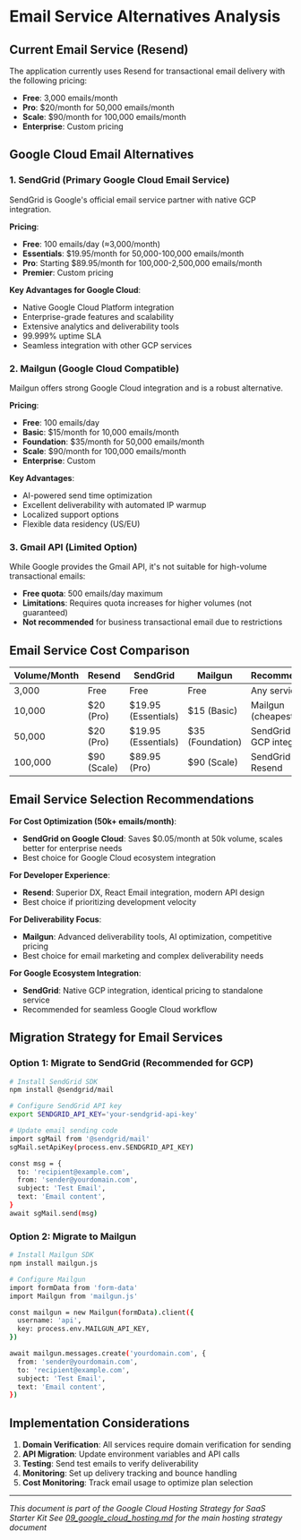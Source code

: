 # Email Service Alternatives Analysis

## Current Email Service (Resend)

The application currently uses Resend for transactional email delivery with the following pricing:

- **Free**: 3,000 emails/month
- **Pro**: $20/month for 50,000 emails/month
- **Scale**: $90/month for 100,000 emails/month
- **Enterprise**: Custom pricing

## Google Cloud Email Alternatives

### 1. SendGrid (Primary Google Cloud Email Service)

SendGrid is Google's official email service partner with native GCP integration.

**Pricing**:

- **Free**: 100 emails/day (≈3,000/month)
- **Essentials**: $19.95/month for 50,000-100,000 emails/month
- **Pro**: Starting $89.95/month for 100,000-2,500,000 emails/month
- **Premier**: Custom pricing

**Key Advantages for Google Cloud**:

- Native Google Cloud Platform integration
- Enterprise-grade features and scalability
- Extensive analytics and deliverability tools
- 99.999% uptime SLA
- Seamless integration with other GCP services

### 2. Mailgun (Google Cloud Compatible)

Mailgun offers strong Google Cloud integration and is a robust alternative.

**Pricing**:

- **Free**: 100 emails/day
- **Basic**: $15/month for 10,000 emails/month
- **Foundation**: $35/month for 50,000 emails/month
- **Scale**: $90/month for 100,000 emails/month
- **Enterprise**: Custom

**Key Advantages**:

- AI-powered send time optimization
- Excellent deliverability with automated IP warmup
- Localized support options
- Flexible data residency (US/EU)

### 3. Gmail API (Limited Option)

While Google provides the Gmail API, it's not suitable for high-volume transactional emails:

- **Free quota**: 500 emails/day maximum
- **Limitations**: Requires quota increases for higher volumes (not guaranteed)
- **Not recommended** for business transactional email due to restrictions

## Email Service Cost Comparison

| Volume/Month | Resend | SendGrid | Mailgun | Recommendation |
|-------------|--------|----------|---------|----------------|
| 3,000 | Free | Free | Free | Any service |
| 10,000 | $20 (Pro) | $19.95 (Essentials) | $15 (Basic) | Mailgun (cheapest) |
| 50,000 | $20 (Pro) | $19.95 (Essentials) | $35 (Foundation) | SendGrid (best GCP integration) |
| 100,000 | $90 (Scale) | $89.95 (Pro) | $90 (Scale) | SendGrid or Resend |

## Email Service Selection Recommendations

**For Cost Optimization (50k+ emails/month)**:

- **SendGrid on Google Cloud**: Saves $0.05/month at 50k volume, scales better for enterprise needs
- Best choice for Google Cloud ecosystem integration

**For Developer Experience**:

- **Resend**: Superior DX, React Email integration, modern API design
- Best choice if prioritizing development velocity

**For Deliverability Focus**:

- **Mailgun**: Advanced deliverability tools, AI optimization, competitive pricing
- Best choice for email marketing and complex deliverability needs

**For Google Ecosystem Integration**:

- **SendGrid**: Native GCP integration, identical pricing to standalone service
- Recommended for seamless Google Cloud workflow

## Migration Strategy for Email Services

### Option 1: Migrate to SendGrid (Recommended for GCP)

```bash
# Install SendGrid SDK
npm install @sendgrid/mail

# Configure SendGrid API key
export SENDGRID_API_KEY='your-sendgrid-api-key'

# Update email sending code
import sgMail from '@sendgrid/mail'
sgMail.setApiKey(process.env.SENDGRID_API_KEY)

const msg = {
  to: 'recipient@example.com',
  from: 'sender@yourdomain.com',
  subject: 'Test Email',
  text: 'Email content',
}
await sgMail.send(msg)
```

### Option 2: Migrate to Mailgun

```bash
# Install Mailgun SDK
npm install mailgun.js

# Configure Mailgun
import formData from 'form-data'
import Mailgun from 'mailgun.js'

const mailgun = new Mailgun(formData).client({
  username: 'api',
  key: process.env.MAILGUN_API_KEY,
})

await mailgun.messages.create('yourdomain.com', {
  from: 'sender@yourdomain.com',
  to: 'recipient@example.com',
  subject: 'Test Email',
  text: 'Email content',
})
```

## Implementation Considerations

1. **Domain Verification**: All services require domain verification for sending
2. **API Migration**: Update environment variables and API calls
3. **Testing**: Send test emails to verify deliverability
4. **Monitoring**: Set up delivery tracking and bounce handling
5. **Cost Monitoring**: Track email usage to optimize plan selection

---

*This document is part of the Google Cloud Hosting Strategy for SaaS Starter Kit*
*See [09_google_cloud_hosting.md](09_google_cloud_hosting.md) for the main hosting strategy document*
